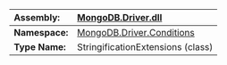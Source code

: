 | **Assembly:** | [MongoDB.Driver.dll](MongoDB_Driver.md) |
|:--------------|:----------------------------------------|
| **Namespace:** | [MongoDB.Driver.Conditions](N_MongoDB_Driver_Conditions.md) |
| **Type Name:** | StringificationExtensions (class)       |
